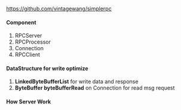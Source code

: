 https://github.com/vintagewang/simplerpc

#### Component
1. RPCServer
2. RPCProcessor
3. Connection
4. RPCClient

#### DataStructure for write optimize
1. **LinkedByteBufferList** for write data and response
2. **ByteBuffer byteBufferRead** on Connection for read msg request

#### How Server Work
